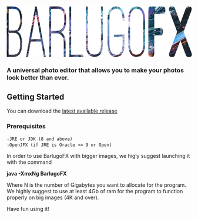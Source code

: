 
![Alt text](/res/img/logoText.png)


### A universal photo editor that allows you to make your photos look better than ever.

## Getting Started

You can download the [latest available release](https://github.com/Gobbees/BarlugoFX/releases)

### Prerequisites
```
-JRE or JDK (8 and above)
-OpenJFX (if JRE is Oracle >= 9 or Open)
```

In order to use BarlugoFX with bigger images, we higly suggest launching it with the command

**java -XmxNg BarlugoFX**

Where N is the number of Gigabytes you want to allocate for the program. We highly suggest to use at least 4Gb of ram for the program to function properly on big images (4K and over). 


Have fun using it!
